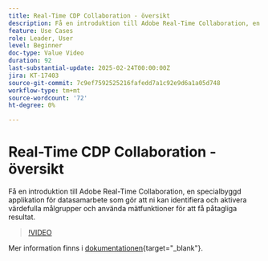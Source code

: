 ```yaml
---
title: Real-Time CDP Collaboration - översikt
description: Få en introduktion till Adobe Real-Time Collaboration, en specialbyggd applikation för datasamarbete som gör att ni kan identifiera och aktivera värdefulla målgrupper och använda mätfunktioner för att få påtagliga resultat.
feature: Use Cases
role: Leader, User
level: Beginner
doc-type: Value Video
duration: 92
last-substantial-update: 2025-02-24T00:00:00Z
jira: KT-17403
source-git-commit: 7c9ef7592525216fafedd7a1c92e9d6a1a05d748
workflow-type: tm+mt
source-wordcount: '72'
ht-degree: 0%

---
```



# Real-Time CDP Collaboration - översikt

Få en introduktion till Adobe Real-Time Collaboration, en specialbyggd applikation för datasamarbete som gör att ni kan identifiera och aktivera värdefulla målgrupper och använda mätfunktioner för att få påtagliga resultat.

>[!VIDEO](https://video.tv.adobe.com/v/3446801/?learn=on&enablevpops)

Mer information finns i [dokumentationen](https://experienceleague.adobe.com/en/docs/real-time-cdp-collaboration/using/home){target="_blank"}.
